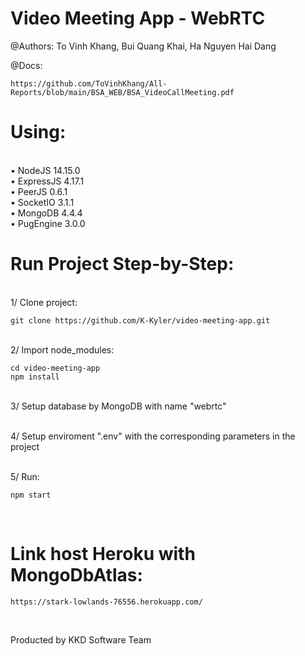 # Video Meeting App - WebRTC
@Authors:
To Vinh Khang, Bui Quang Khai, Ha Nguyen Hai Dang

@Docs:
```
https://github.com/ToVinhKhang/All-Reports/blob/main/BSA_WEB/BSA_VideoCallMeeting.pdf
```

# Using:
<br />• NodeJS 14.15.0
<br />• ExpressJS 4.17.1
<br />• PeerJS 0.6.1
<br />• SocketIO 3.1.1
<br />• MongoDB 4.4.4
<br />• PugEngine 3.0.0

# Run Project Step-by-Step:
<br />1/ Clone project: 
```
git clone https://github.com/K-Kyler/video-meeting-app.git
```
<br />2/ Import node_modules:
```
cd video-meeting-app
npm install
```
<br />3/ Setup database by MongoDB with name "webrtc"

<br />4/ Setup enviroment ".env" with the corresponding parameters in the project

<br />5/ Run:
```
npm start
```

<br />

# Link host Heroku with MongoDbAtlas:
```
https://stark-lowlands-76556.herokuapp.com/
```

<br />

Producted by KKD Software Team
